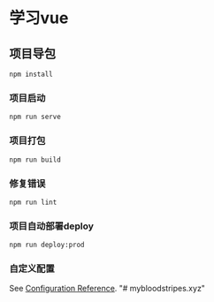 # 学习vue

## 项目导包
```
npm install
```

### 项目启动
```
npm run serve
```

### 项目打包
```
npm run build
```

### 修复错误
```
npm run lint
```

### 项目自动部署deploy
```
npm run deploy:prod
```

### 自定义配置
See [Configuration Reference](https://cli.vuejs.org/config/).
"# mybloodstripes.xyz" 
